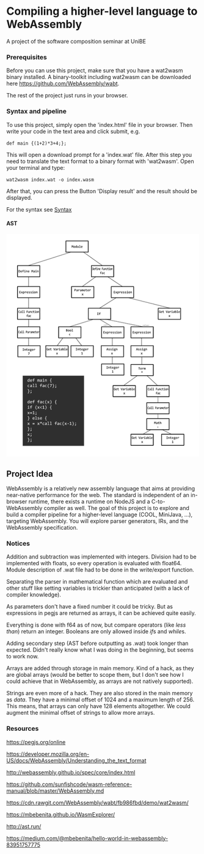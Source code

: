 # Compiling a higher-level language to WebAssembly

A project of the software composition seminar at UniBE

### Prerequisites

Before you can use this project, make sure that you have a wat2wasm binary installed. A binary-toolkit including wat2wasm can be downloaded here https://github.com/WebAssembly/wabt.

The rest of the project just runs in your browser.

### Syntax and pipeline

To use this project, simply open the 'index.html' file in your browser. Then write your code in the text area and click submit, e.g.

```
def main {(1+2)*3+4;};
```

This will open a download prompt for a 'index.wat' file. After this step you need to translate the text format to a binary format with 'wat2wasm'. Open your terminal and type:

```
wat2wasm index.wat -o index.wasm
```

After that, you can press the Button 'Display result' and the result should be displayed.

For the syntax see [Syntax](resources/syntax.md)

#### AST

![AST](resources/ast-small.png)

## Project Idea

WebAssembly is a relatively new assembly language that aims at providing near-native performance for the web. The standard is independent of an in-browser runtime, there exists a runtime on NodeJS and a C-to-WebAssembly compiler as well. The goal of this project is to explore and build a compiler pipeline for a higher-level language (COOL, MiniJava, ...), targeting WebAssembly. You will explore parser generators, IRs, and the WebAssembly specification.

### Notices

Addition and subtraction was implemented with integers. Division had to be implemented with floats, so every operation is evaluated with float64. Module description of .wat file had to be done in the write/export function.

Separating the parser in mathematical function which are evaluated and other stuff like setting variables is trickier than anticipated (with a lack of compiler knowledge).

As parameters don't have a fixed number it could be tricky. But as expressions in pegjs are returned as arrays, it can be achieved quite easily.

Everything is done with f64 as of now, but compare operators (like *less than*) return an integer. Booleans are only allowed inside *if*s and *while*s.

Adding secondary step (AST before outputting as .wat) took longer than expected. Didn't really know what I was doing in the beginning, but seems to work now.

Arrays are added through storage in main memory. Kind of a hack, as they are global arrays (would be better to scope them, but I don't see how I could achieve that in WebAssembly, as arrays are not natively supported).

Strings are even more of a hack. They are also stored in the main memory as *data*. They have a minimal offset of 1024 and a maximum length of 256. This means, that arrays can only have 128 elements altogether. We could augment the minimal offset of strings to allow more arrays.

### Resources

https://pegjs.org/online

https://developer.mozilla.org/en-US/docs/WebAssembly/Understanding_the_text_format

http://webassembly.github.io/spec/core/index.html

https://github.com/sunfishcode/wasm-reference-manual/blob/master/WebAssembly.md

https://cdn.rawgit.com/WebAssembly/wabt/fb986fbd/demo/wat2wasm/

https://mbebenita.github.io/WasmExplorer/

http://ast.run/

https://medium.com/@mbebenita/hello-world-in-webassembly-83951757775
